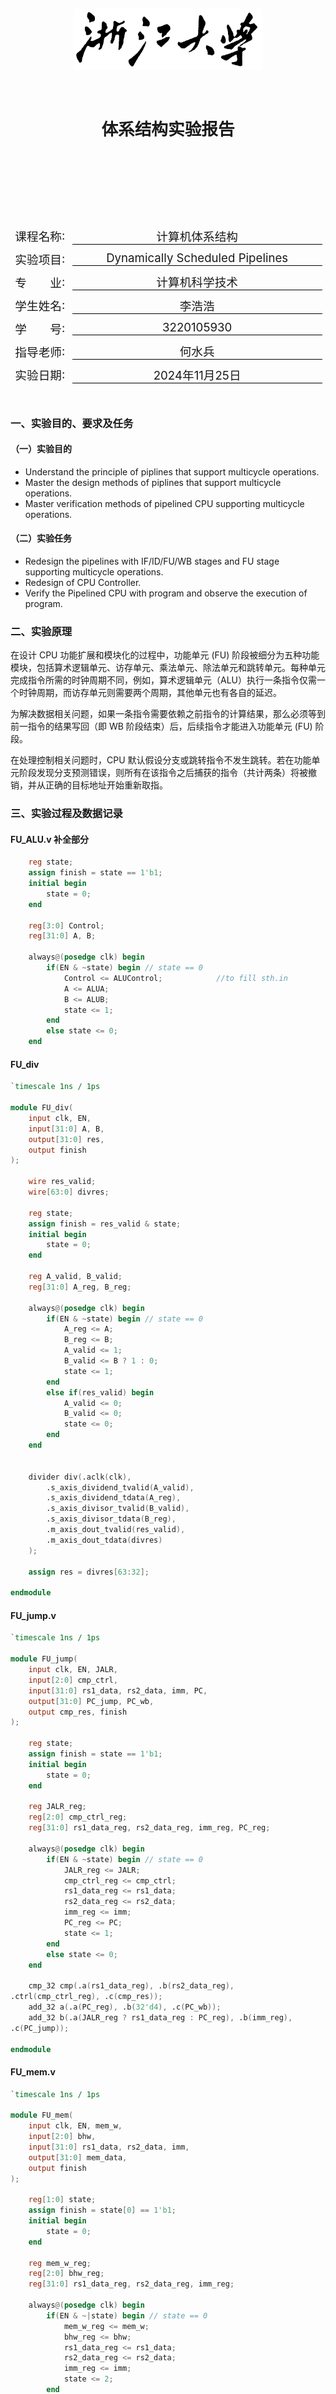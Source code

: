 <style>
    pre code { /*实现代码块自动换行*/
        white-space: pre-wrap !important;; /* CSS 3 */
        white-space: -moz-pre-wrap !important; /* Firefox */
        white-space: -pre-wrap !important; /* Opera <7 */
        white-space: -o-pre-wrap !important; /* Opera 7 */
        word-wrap: break-word !important; /* Internet Explorer 5.5+ */
    }
</style>

<div style="height: 100pt;">
</div>

<div style="style=display: block; margin-left: auto; margin-right: auto; width: 60%; height: auto;">
  <img src="logo.bmp">
  <br>
  <br>
</div>

<div style="height: 40pt;">
</div>

<div style="text-align:center;font-size:20pt;">
    <strong>体系结构实验报告</strong><br>
    <br>
</div>

<div style="height: 80pt;">
</div>

<div style="display: flex; align-items: center;justify-content: center;font-size:14pt;">
  <div style="display:flex; align-items: center; width: 70pt; background-color: rgba(255, 255, 255, 0);justify-content: center;">
课程名称<span style="margin-right: 7pt">:</span>
</div>
<div style="display:flex; align-items: center; width: 300pt; background-color: rgba(255, 255, 255, 0);justify-content: center;border-bottom: 1pt solid #000;">
计算机体系结构
</div>
</div>

<div style="height: 7pt;">
</div>

<div style="display: flex; align-items: center;justify-content: center;font-size:14pt;">
  <div style="display:flex; align-items: center; width: 70pt; background-color: rgba(255, 255, 255, 0);justify-content: center;">
实验项目<span style="margin-right: 7pt">:</span>
</div>
<div style="display:flex; align-items: center; width: 300pt; background-color: rgba(255, 255, 255, 0);justify-content: center;border-bottom: 1pt solid #000;">
Dynamically Scheduled Pipelines
</div>
</div>

<div style="height: 7pt;">
</div>

<div style="display: flex; align-items: center;justify-content: center;font-size:14pt;">
  <div style="display:flex; align-items: center; width: 70pt; background-color: rgba(255, 255, 255, 0);justify-content: center;">
专<span style="margin-left: 28pt;"></span>业<span style="margin-right: 7pt">:</span>
</div>
<div style="display:flex; align-items: center; width: 300pt; background-color: rgba(255, 255, 255, 0);justify-content: center;border-bottom: 1pt solid #000;">
计算机科学技术
</div>
</div>

<div style="height: 7pt;">
</div>

<div style="display: flex; align-items: center;justify-content: center;font-size:14pt;">
  <div style="display:flex; align-items: center; width: 70pt; background-color: rgba(255, 255, 255, 0);justify-content: center;">
学生姓名<span style="margin-right: 7pt;">:</span>
</div>
<div style="display:flex; align-items: center; width: 300pt; background-color: rgba(255, 255, 255, 0);justify-content: center;border-bottom: 1pt solid #000;">
李浩浩
</div>
</div>

<div style="height: 7pt;">
</div>


<div style="display: flex; align-items: center;justify-content: center;font-size:14pt;">
  <div style="display:flex; align-items: center; width: 70pt; background-color: rgba(255, 255, 255, 0);justify-content: center;">
学<span style="margin-left: 28pt;"></span>号<span style="margin-right: 7pt">:</span>
</div>
<div style="display:flex; align-items: center; width: 300pt; background-color: rgba(255, 255, 255, 0);justify-content: center;border-bottom: 1pt solid #000;">
3220105930
</div>
</div>

<div style="height: 7pt;">
</div>

<div style="display: flex; align-items: center;justify-content: center;font-size:14pt;">
  <div style="display:flex; align-items: center; width: 70pt; background-color: rgba(255, 255, 255, 0);justify-content: center;">
指导老师<span style="margin-right: 7pt">:</span>
</div>
<div style="display:flex; align-items: center; width: 300pt; background-color: rgba(255, 255, 255, 0);justify-content: center;border-bottom: 1pt solid #000;">
何水兵
</div>
</div>

<div style="height: 7pt;">
</div>

<div style="display: flex; align-items: center;justify-content: center;font-size:14pt;">
  <div style="display:flex; align-items: center; width: 70pt; background-color: rgba(255, 255, 255, 0);justify-content: center;">
实验日期<span style="margin-right: 7pt">:</span>
</div>
<div style="display:flex; align-items: center; width: 300pt; background-color: rgba(255, 255, 255, 0);justify-content: center;border-bottom: 1pt solid #000;">
2024年11月25日
</div>
</div>

<div style="height: 7pt;">
</div>

<div style="page-break-before: always;"></div>

<div style="height: 14pt;">
</div>

### 一、实验目的、要求及任务

#### （一）实验目的

- Understand  the principle of piplines that support multicycle operations.
- Master the design methods of piplines that support multicycle operations.
- Master verification methods of pipelined CPU supporting multicycle operations.

#### （二）实验任务

- Redesign the pipelines with IF/ID/FU/WB stages and FU stage supporting multicycle operations.
- Redesign of CPU Controller.
- Verify the Pipelined CPU with program and observe the execution of program.




### 二、实验原理

在设计 CPU 功能扩展和模块化的过程中，功能单元 (FU) 阶段被细分为五种功能模块，包括算术逻辑单元、访存单元、乘法单元、除法单元和跳转单元。每种单元完成指令所需的时钟周期不同，例如，算术逻辑单元（ALU）执行一条指令仅需一个时钟周期，而访存单元则需要两个周期，其他单元也有各自的延迟。

为解决数据相关问题，如果一条指令需要依赖之前指令的计算结果，那么必须等到前一指令的结果写回（即 WB 阶段结束）后，后续指令才能进入功能单元 (FU) 阶段。

在处理控制相关问题时，CPU 默认假设分支或跳转指令不发生跳转。若在功能单元阶段发现分支预测错误，则所有在该指令之后捕获的指令（共计两条）将被撤销，并从正确的目标地址开始重新取指。

### 三、实验过程及数据记录

#### FU_ALU.v 补全部分

```verilog
    reg state;
    assign finish = state == 1'b1;
    initial begin
        state = 0;
    end

    reg[3:0] Control;
    reg[31:0] A, B;

    always@(posedge clk) begin
        if(EN & ~state) begin // state == 0
            Control <= ALUControl;            //to fill sth.in
            A <= ALUA;
            B <= ALUB;
            state <= 1;
        end
        else state <= 0;
    end
```
#### FU_div
```verilog
`timescale 1ns / 1ps

module FU_div(
    input clk, EN,
    input[31:0] A, B,
    output[31:0] res,
    output finish
);

    wire res_valid;
    wire[63:0] divres;
    
    reg state;
    assign finish = res_valid & state;
    initial begin
        state = 0;
    end

    reg A_valid, B_valid;
    reg[31:0] A_reg, B_reg;

    always@(posedge clk) begin
        if(EN & ~state) begin // state == 0
            A_reg <= A;
            B_reg <= B;
            A_valid <= 1;
            B_valid <= B ? 1 : 0;
            state <= 1;
        end
        else if(res_valid) begin
            A_valid <= 0;
            B_valid <= 0;
            state <= 0;
        end
    end


    divider div(.aclk(clk),
        .s_axis_dividend_tvalid(A_valid),
        .s_axis_dividend_tdata(A_reg),
        .s_axis_divisor_tvalid(B_valid), 
        .s_axis_divisor_tdata(B_reg),
        .m_axis_dout_tvalid(res_valid), 
        .m_axis_dout_tdata(divres)
    );

    assign res = divres[63:32];

endmodule
```

#### FU_jump.v
```verilog
`timescale 1ns / 1ps

module FU_jump(
	input clk, EN, JALR,
	input[2:0] cmp_ctrl,
	input[31:0] rs1_data, rs2_data, imm, PC,
	output[31:0] PC_jump, PC_wb,
	output cmp_res, finish
);

    reg state;
    assign finish = state == 1'b1;
	initial begin
        state = 0;
    end

	reg JALR_reg;
	reg[2:0] cmp_ctrl_reg;
	reg[31:0] rs1_data_reg, rs2_data_reg, imm_reg, PC_reg;

	always@(posedge clk) begin
        if(EN & ~state) begin // state == 0
            JALR_reg <= JALR;
			cmp_ctrl_reg <= cmp_ctrl;
			rs1_data_reg <= rs1_data;
			rs2_data_reg <= rs2_data;
			imm_reg <= imm;
			PC_reg <= PC;
            state <= 1;
        end
        else state <= 0;
    end

	cmp_32 cmp(.a(rs1_data_reg), .b(rs2_data_reg), .ctrl(cmp_ctrl_reg), .c(cmp_res));
	add_32 a(.a(PC_reg), .b(32'd4), .c(PC_wb));
	add_32 b(.a(JALR_reg ? rs1_data_reg : PC_reg), .b(imm_reg), .c(PC_jump));

endmodule
```

#### FU_mem.v
```verilog
`timescale 1ns / 1ps

module FU_mem(
    input clk, EN, mem_w,
    input[2:0] bhw,
    input[31:0] rs1_data, rs2_data, imm,
    output[31:0] mem_data,
    output finish
);

    reg[1:0] state;
    assign finish = state[0] == 1'b1;
    initial begin
        state = 0;
    end

    reg mem_w_reg;
    reg[2:0] bhw_reg;
    reg[31:0] rs1_data_reg, rs2_data_reg, imm_reg;

    always@(posedge clk) begin
        if(EN & ~|state) begin // state == 0
            mem_w_reg <= mem_w;
            bhw_reg <= bhw;
            rs1_data_reg <= rs1_data;
            rs2_data_reg <= rs2_data;
            imm_reg <= imm;
            state <= 2;
        end
        else state <= state >> 1;
    end

    wire[31:0] addr;
    add_32 a(.a(rs1_data_reg), .b(imm_reg), .c(addr));

    RAM_B ram(.clka(clk),.addra(addr),.dina(rs2_data_reg),.wea(mem_w_reg),
        .douta(mem_data),.mem_u_b_h_w(bhw_reg));

endmodule
```

#### FU_mul.v

```verilog
`timescale 1ns / 1ps

module FU_mul(
    input clk, EN,
    input[31:0] A, B,
    output[31:0] res,
    output finish
);
    wire [63:0] mulres;
    reg[6:0] state;
    assign finish = state[0] == 1'b1;
    initial begin
        state = 0;
    end

    reg[31:0] A_reg, B_reg;

    always@(posedge clk) begin
        if(EN & ~|state) begin // state == 0
            A_reg <= A;
            B_reg <= B;
            state[6] <= 1'b1;
        end
        else state <= state >> 1;
    end

    multiplier mul(.CLK(clk),.A(A_reg),.B(B_reg),.P(mulres));

    assign res = mulres[31:0];

endmodule
```

#### 顶层文件补全部分

```verilog
ImmGen imm_gen(.ImmSel(ImmSel_ctrl), .inst_field(inst_ID), .Imm_out(Imm_out_ID));

MUX2T1_32 mux_imm_ALU_ID_A(.I0(rs1_data_ID),.I1(PC_ID),.s(ALUSrcA_ctrl),.o(ALUA_ID));
MUX2T1_32 mux_imm_ALU_ID_B(.I0(rs2_data_ID),.I1(Imm_out_ID),.s(ALUSrcB_ctrl),.o(ALUB_ID));

MUX8T1_32 mux_DtR(.I0(),.I1(ALUout_WB),.I2(mem_data_WB),.I3(mulres_WB), .I4(divres_WB),.I5(PC_wb_WB),.I6(),.I7(),.s(DatatoReg_ctrl),.o(wt_data_WB));

```

### 四、实验结果分析

#### （一）仿真
![alt text](image.png)
![alt text](image-1.png)
![alt text](image-3.png)
![alt text](image-4.png)
![alt text](image-5.png)
![alt text](image-6.png)
![alt text](image-7.png)
![alt text](image-8.png)

#### （二）上板

还未上板。

#### 五、实验心得
这次实验一共debug三回，前两回是因为在不该出现红色的地方出现了红色，排查之后发现分别是rom和ram文件没有正确被项目识别到，将路径改为绝对路径之后遂解决。第三次是结尾没有出现红色，仔细核对指令，我发现程序卡在了`div x13, x7, x2`这个指令上。然后将`du`内的变量加入仿真视图之后发现其`state`一直处于`1`这个状态，原因是`B_valid`一直处于未知状态导致`res_valid`不为真，进而导致`state`无法归零，然后发现了一个不起眼的低级错误：
```verilog
always@(posedge clk) begin
        if(EN & ~state) begin // state == 0
            A_reg <= A;
            B_reg <= B;
            A_valid <= 1;
            B_valid <= B_reg ? 1 : 0;<----这是错的，B_reg与B_valid将被同时赋值，不能利用B_reg给B_valid赋值
            state <= 1;
        end
        else if(res_valid) begin
            A_valid <= 0;
            B_valid <= 0;
            state <= 0;
        end
    end
```

这次的实验debug比较得心应手，不像最开始只会瞪眼法，像无头苍蝇一样到处找问题。